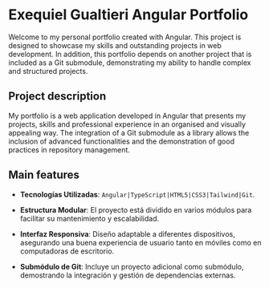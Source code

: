 # Exequiel Gualtieri Angular Portfolio

Welcome to my personal portfolio created with Angular. This project is designed to showcase my skills and outstanding projects in web development. In addition, this portfolio depends on another project that is included as a Git submodule, demonstrating my ability to handle complex and structured projects.

## Project description

My portfolio is a web application developed in Angular that presents my projects, skills and professional experience in an organised and visually appealing way. The integration of a Git submodule as a library allows the inclusion of advanced functionalities and the demonstration of good practices in repository management.

## Main features

*   **Tecnologías Utilizadas**: `Angular|TypeScript|HTML5|CSS3|Tailwind|Git`.
    
*   **Estructura Modular**: El proyecto está dividido en varios módulos para facilitar su mantenimiento y escalabilidad.
    
*   **Interfaz Responsiva**: Diseño adaptable a diferentes dispositivos, asegurando una buena experiencia de usuario tanto en móviles como en computadoras de escritorio.
    
*   **Submódulo de Git**: Incluye un proyecto adicional como submódulo, demostrando la integración y gestión de dependencias externas.